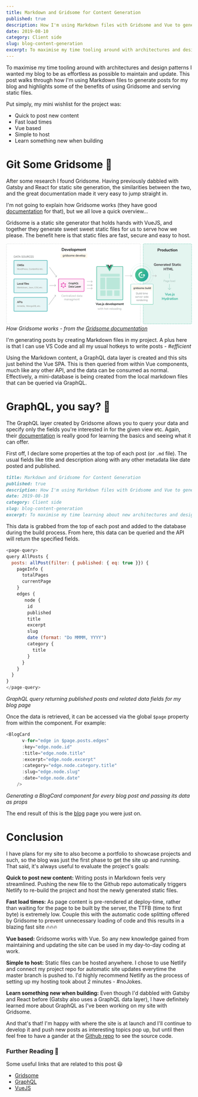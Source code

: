 ```yaml
---
title: Markdown and Gridsome for Content Generation
published: true
description: How I'm using Markdown files with Gridsome and Vue to generate content for my blog.
date: 2019-08-10
category: Client side
slug: blog-content-generation
excerpt: To maximise my time tooling around with architectures and design patterns I wanted my blog to be as effortless as possible to maintain and update. This post walks through how I'm using Markdown files to generate posts for my blog and highlights some of the benefits of using Gridsome and serving static files.
---
```


To maximise my time tooling around with architectures and design patterns I wanted my blog to be as effortless as possible to maintain and update. This post walks through how I'm using Markdown files to generate posts for my blog and highlights some of the benefits of using Gridsome and serving static files.

Put simply, my mini wishlist for the project was:
- Quick to post new content
- Fast load times
- Vue based
- Simple to host
- Learn something new when building

# Git Some Gridsome 🤘
After some research I found Gridsome. Having previously dabbled with Gatsby and React for static site generation, the similarities between the two, and the great documentation made it very easy to jump straight in.

I'm not going to explain how Gridsome works (they have good [documentation](https://gridsome.org/docs/how-it-works) for that), but we all love a quick overview...

Gridsome is a static site generator that holds hands with VueJS, and together they generate sweet sweet static files for us to serve how we please. The benefit here is that static files are fast, secure and easy to host.

![Gridsome: How it works](../../static/gridsome-how-it-works.png)
*How Gridsome works - from the [Gridsome documentation](https://gridsome.org/docs/how-it-works)*

I'm generating posts by creating Markdown files in my project. A plus here is that I can use VS Code and all my usual hotkeys to write posts - *#efficient* 

Using the Markdown content, a GraphQL data layer is created and this sits just behind the Vue SPA. This is then queried from within Vue components, much like any other API, and the data can be consumed as normal. Effectively, a mini-database is being created from the local markdown files that can be queried via GraphQL.

# GraphQL, you say? 🧐
The GraphQL layer created by Gridsome allows you to query your data and specify only the fields you're interested in for the given view etc. Again, their [documentation](https://graphql.org/learn/) is really good for learning the basics and seeing what it can offer.

First off, I declare some properties at the top of each post (or `.md` file). The usual fields like title and description along with any other metadata like date posted and published.

```markdown
title: Markdown and Gridsome for Content Generation
published: true
description: How I'm using Markdown files with Gridsome and Vue to generate content for my blog.
date: 2019-08-10
category: Client side
slug: blog-content-generation
excerpt: To maximise my time learning about new architectures and design patterns I wanted my blog to be as effortless as possible to maintain, update and post new content. This post walks through how I'm using Markdown files to generate posts for my blog and explains some of the benefits of using Gridsome and serving static files.
```

This data is grabbed from the top of each post and added to the database during the build process. From here, this data can be queried and the API will return the specified fields.

```javascript
<page-query>
query AllPosts {
  posts: allPost(filter: { published: { eq: true }}) {
    pageInfo {
      totalPages
      currentPage
    }
    edges {
       node {
        id
        published
        title
        excerpt
        slug
        date (format: "Do MMMM, YYYY")
        category {
          title
        }
      }
    }
  }
}
</page-query>
```
*GraphQL query returning published posts and related data fields for my blog page*


Once the data is retrieved, it can be accessed via the global `$page` property from within the component. For example:
```javascript
<BlogCard
      v-for="edge in $page.posts.edges"
      :key="edge.node.id"
      :title="edge.node.title"
      :excerpt="edge.node.excerpt"
      :category="edge.node.category.title"
      :slug="edge.node.slug"
      :date="edge.node.date"
    />
```
*Generating a BlogCard component for every blog post and passing its data as props*

The end result of this is the [blog](/blog) page you were just on.

# Conclusion
I have plans for my site to also become a portfolio to showcase projects and such, so the blog was just the first phase to get the site up and running. That said, it's always useful to evaluate the project's goals:

**Quick to post new content:** Writing posts in Markdown feels very streamlined. Pushing the new file to the Github repo automatically triggers Netlify to re-build the project and host the newly generated static files.

**Fast load times:** As page content is pre-rendered at deploy-time, rather than waiting for the page to be built by the server, the TTFB (time to first byte) is extremely low. Couple this with the automatic code splitting offered by Gridsome to prevent unnecessary loading of code and this results in a blazing fast site 🔥🔥🔥

**Vue based:** Gridsome works with Vue. So any new knowledge gained from maintaining and updating the site can be used in my day-to-day coding at work.

**Simple to host:** Static files can be hosted anywhere. I chose to use Netlify and connect my project repo for automatic site updates everytime the master branch is pushed to. I'd highly recommend Netlify as the process of setting up my hosting took about 2 minutes - #noJokes.

**Learn something new when building:** Even though I'd dabbled with Gatsby and React before (Gatsby also uses a GraphQL data layer), I have definitely learned more about GraphQL as I've been working on my site with Gridsome.

And that's that! I'm happy with where the site is at launch and I'll continue to develop it and push new posts as interesting topics pop up, but until then feel free to have a gander at the [Github repo](https://github.com/tappyy/personal-site) to see the source code.

### Further Reading 📖
Some useful links that are related to this post 😃

- [Gridsome](https://gridsome.org/)
- [GraphQL](https://graphql.org/)
- [VueJS](https://vuejs.org/)